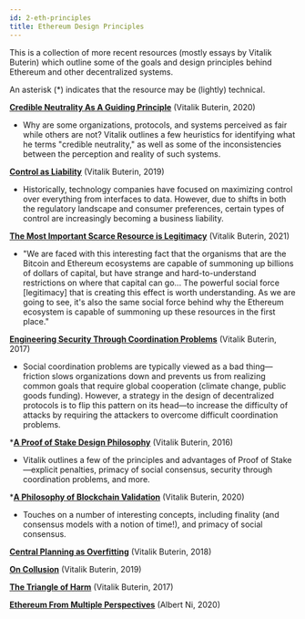 ```yaml
---
id: 2-eth-principles
title: Ethereum Design Principles
---
```


This is a collection of more recent resources (mostly essays by Vitalik Buterin) which outline some of the goals and design principles behind Ethereum and other decentralized systems.

An asterisk (*) indicates that the resource may be (lightly) technical.

[**Credible Neutrality As A Guiding Principle**](https://nakamoto.com/credible-neutrality/) (Vitalik Buterin, 2020)

- Why are some organizations, protocols, and systems perceived as fair while others are not? Vitalik outlines a few heuristics for identifying what he terms "credible neutrality," as well as some of the inconsistencies between the perception and reality of such systems.

[**Control as Liability**](https://vitalik.ca/general/2019/05/09/control_as_liability.html) (Vitalik Buterin, 2019)

- Historically, technology companies have focused on maximizing control over everything from interfaces to data. However, due to shifts in both the regulatory landscape and consumer preferences, certain types of control are increasingly becoming a business liability.

[**The Most Important Scarce Resource is Legitimacy**](https://vitalik.ca/general/2021/03/23/legitimacy.html) (Vitalik Buterin, 2021)

- "We are faced with this interesting fact that the organisms that are the Bitcoin and Ethereum ecosystems are capable of summoning up billions of dollars of capital, but have strange and hard-to-understand restrictions on where that capital can go... The powerful social force [legitimacy] that is creating this effect is worth understanding. As we are going to see, it's also the same social force behind why the Ethereum ecosystem is capable of summoning up these resources in the first place."

[**Engineering Security Through Coordination Problems**](https://vitalik.ca/general/2017/05/08/coordination_problems.html) (Vitalik Buterin, 2017)

- Social coordination problems are typically viewed as a bad thing—friction slows organizations down and prevents us from realizing common goals that require global cooperation (climate change, public goods funding). However, a strategy in the design of decentralized protocols is to flip this pattern on its head—to increase the difficulty of attacks by requiring the attackers to overcome difficult coordination problems.

*[**A Proof of Stake Design Philosophy**](https://vitalik.ca/general/2016/12/29/pos_design.html) (Vitalik Buterin, 2016)

- Vitalik outlines a few of the principles and advantages of Proof of Stake—explicit penalties, primacy of social consensus, security through coordination problems, and more.

*[**A Philosophy of Blockchain Validation**](https://vitalik.ca/general/2020/08/17/philosophy.html) (Vitalik Buterin, 2020)

- Touches on a number of interesting concepts, including finality (and consensus models with a notion of time!), and primacy of social consensus.

[**Central Planning as Overfitting**](https://vitalik.ca/general/2018/11/25/central_planning.html) (Vitalik Buterin, 2018)

[**On Collusion**](https://vitalik.ca/general/2019/04/03/collusion.html) (Vitalik Buterin, 2019)

[**The Triangle of Harm**](https://vitalik.ca/general/2017/07/16/triangle_of_harm.html) (Vitalik Buterin, 2017)

[**Ethereum From Multiple Perspectives**](https://www.youtube.com/watch?v=zW5gyFoZu5A) (Albert Ni, 2020)
